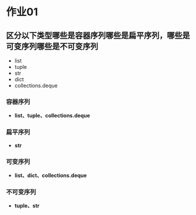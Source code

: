 # 作业01

## 区分以下类型哪些是容器序列哪些是扁平序列，哪些是可变序列哪些是不可变序列

* list
* tuple
* str
* dict
* collections.deque

### 容器序列

* **list、tuple、collections.deque**

### 扁平序列

* **str**

### 可变序列

* **list、dict、collections.deque**

### 不可变序列

* **tuple、str**

